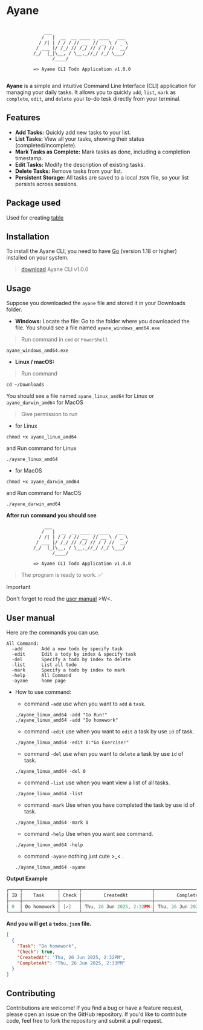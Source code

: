 # Ayane

```
          
              ___                            
             /   |  __  __ ____ _ ____   ___ 
            / /| | / / / // __  // __ \ / _ \
           / ___ |/ /_/ // /_/ // / / //  __/
          /_/  |_|\__, / \__,_//_/ /_/ \___/ 
                 /____/                      
          
          => Ayane CLI Todo Application v1.0.0 


```

**Ayane** is a simple and intuitive Command Line Interface (CLI) application for managing your daily tasks. It allows you to quickly `add`, `list`, `mark` as `complete`, `edit`, and `delete` your to-do tesk directly from your terminal.

## Features
- **Add Tasks:** Quickly add new tasks to your list.
- **List Tasks:** View all your tasks, showing their status (completed/incomplete).
- **Mark Tasks as Complete:** Mark tasks as done, including a completion timestamp.
- **Edit Tasks:** Modify the description of existing tasks.
- **Delete Tasks:** Remove tasks from your list.
- **Persistent Storage:** All tasks are saved to a local `JSON` file, so your list persists across sessions.
## Package used
Used for creating [table](https://github.com/aquasecurity/table)
## Installation
To install the Ayane CLI, you need to have [Go](https://go.dev/doc/install) (version 1.18 or higher) installed on your system. 
> [download](https://github.com/Arismonx/ayane/releases/tag/v1.0.0) Ayane CLI v1.0.0

## Usage
Suppose you downloaded the `ayane` file and stored it in your Downloads folder.

- **Windows:**
Locate the file: Go to the folder where you downloaded the file. You should see a file named `ayane_windows_amd64.exe`

>Run command in `cmd` or `PowerShell`
```
ayane_windows_amd64.exe
```

- **Linux / macOS:**
>Run command
```
cd ~/Downloads
```
You should see a file named `ayane_linux_amd64` for Linux or `ayane_darwin_amd64` for MacOS

>Give permission to run
 - for Linux
```
chmod +x ayane_linux_amd64
```
and Run command for Linux
```
./ayane_linux_amd64
```
- for MacOS
```
chmod +x ayane_darwin_amd64
```
and Run command for MacOS
```
./ayane_darwin_amd64
```
 **After run command you should see**
```
              ___                            
             /   |  __  __ ____ _ ____   ___ 
            / /| | / / / // __  // __ \ / _ \
           / ___ |/ /_/ // /_/ // / / //  __/
          /_/  |_|\__, / \__,_//_/ /_/ \___/ 
                 /____/                      
          
          => Ayane CLI Todo Application v1.0.0 
```
> The program is ready to work. :white_check_mark:

> [!IMPORTANT]
> Don't forget to read the [user manual]()  >W<.

## User manual
Here are the commands you can use.
```
All Command: 
  -add       Add a new todo by specify task
  -edit      Edit a tody by index & specify task
  -del       Specify a todo by index to delete
  -list      List all todo
  -mark      Specify a todo by index to mark
  -help      All Command
  -ayane     home page
```
- How to use command:
  
  - command `-add` use when you want to `add` a `task`.
    
  ```
  ./ayane_linux_amd64 -add "Go Run!"
  ./ayane_linux_amd64 -add "Do homework"
  ```
  
  - command `-edit` use when you want to `edit` a task by use `id` of task.


  ```
  ./ayane_linux_amd64 -edit 0:"Go Exercise!"
  ```


  - command `-del` use when you want to `delete` a task by use `id` of task.
         
  ```
  ./ayane_linux_amd64 -del 0
  ```
  
  - command `-list` use when you want view a list of all tasks.


  ```
  ./ayane_linux_amd64 -list
  ```

  - command `-mark` Use when you have completed the task by use id of task.

  ```
  ./ayane_linux_amd64 -mark 0
  ```

  - command `-help` Use when you want see command.

  ```
  ./ayane_linux_amd64 -help
  ```

  - command `-ayane` nothing just cute >_< .
  ```
  ./ayane_linux_amd64 -ayane
  ```

**Output Example**
```go
┌────┬─────────────┬───────┬──────────────────────────┬──────────────────────────┐
│ ID │    Task     │ Check │        CreatedAt         │        CompleteAt        │
├────┼─────────────┼───────┼──────────────────────────┼──────────────────────────┤
│ 0  │ Do homework │ [✓]   │ Thu, 26 Jun 2025, 2:32PM │ Thu, 26 Jun 2025, 2:33PM │
└────┴─────────────┴───────┴──────────────────────────┴──────────────────────────┘
```
**And you will get a `todos.json` file.**
```json
[
  {
    "Task": "Do homework",
    "Check": true,
    "CreatedAt": "Thu, 26 Jun 2025, 2:32PM",
    "CompleteAt": "Thu, 26 Jun 2025, 2:33PM"
  }
]
```
## Contributing
Contributions are welcome! If you find a bug or have a feature request, please open an issue on the GitHub repository. If you'd like to contribute code, feel free to fork the repository and submit a pull request.
  

  
